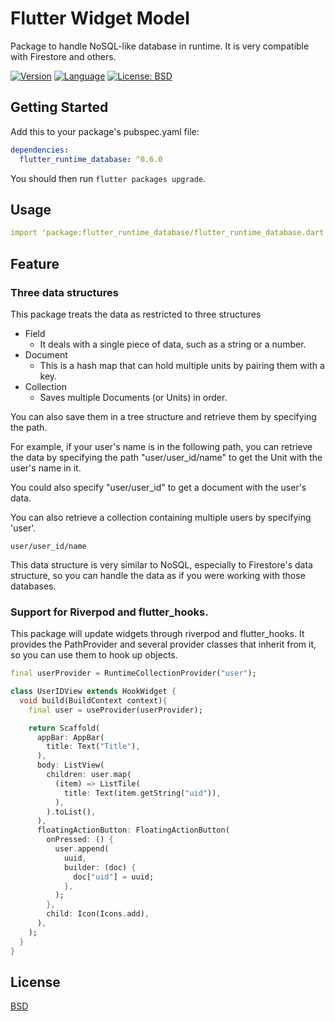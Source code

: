 # Flutter Widget Model

Package to handle NoSQL-like database in runtime.
It is very compatible with Firestore and others.

[![Version](https://img.shields.io/badge/version-0.6.0-blue.svg)](https://mathru.net)
[![Language](https://img.shields.io/badge/language-dart-blue.svg)](https://dart.dev/)
[![License: BSD](https://img.shields.io/badge/license-BSD-purple.svg)](https://opensource.org/licenses/BSD-3-Clause)

## Getting Started

Add this to your package's pubspec.yaml file:
```yaml
dependencies:
  flutter_runtime_database: ^0.6.0
```
You should then run `flutter packages upgrade`.

## Usage

```yaml
import 'package:flutter_runtime_database/flutter_runtime_database.dart';
```

## Feature

### Three data structures

This package treats the data as restricted to three structures
- Field
  - It deals with a single piece of data, such as a string or a number.
- Document
  - This is a hash map that can hold multiple units by pairing them with a key.
- Collection
  - Saves multiple Documents (or Units) in order.

You can also save them in a tree structure and retrieve them by specifying the path.

For example, if your user's name is in the following path, you can retrieve the data by specifying the path "user/user_id/name" to get the Unit with the user's name in it.

You could also specify "user/user_id" to get a document with the user's data.

You can also retrieve a collection containing multiple users by specifying 'user'.

```
user/user_id/name
```

This data structure is very similar to NoSQL, especially to Firestore's data structure, so you can handle the data as if you were working with those databases.

### Support for Riverpod and flutter_hooks.

This package will update widgets through riverpod and flutter_hooks.
It provides the PathProvider and several provider classes that inherit from it, so you can use them to hook up objects.

```dart
final userProvider = RuntimeCollectionProvider("user");

class UserIDView extends HookWidget {
  void build(BuildContext context){
    final user = useProvider(userProvider);

    return Scaffold(
      appBar: AppBar(
        title: Text("Title"),
      ),
      body: ListView(
        children: user.map(
          (item) => ListTile(
            title: Text(item.getString("uid")),
          ),
        ).toList(),
      ),
      floatingActionButton: FloatingActionButton(
        onPressed: () {
          user.append(
            uuid,
            builder: (doc) {
              doc["uid"] = uuid;
            },
          );
        },
        child: Icon(Icons.add),
      ),
    );
  }
}
```

## License

[BSD](LICENSE)